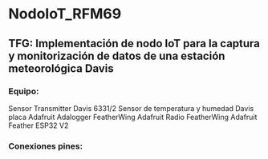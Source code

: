# NodoIoT_RFM69
## TFG: Implementación de nodo IoT para la captura y monitorización de datos de una estación meteorológica Davis

### Equipo:
Sensor Transmitter Davis 6331/2
Sensor de temperatura y humedad Davis
placa Adafruit Adalogger FeatherWing
Adafruit Radio FeatherWing
Adafruit Feather ESP32 V2
### Conexiones pines:



